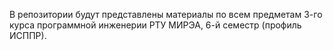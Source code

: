 В репозитории будут представлены материалы по всем предметам 3-го курса программной инженерии РТУ МИРЭА, 6-й семестр (профиль ИСППР).